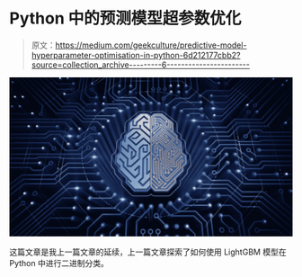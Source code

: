 # Python 中的预测模型超参数优化

> 原文：<https://medium.com/geekculture/predictive-model-hyperparameter-optimisation-in-python-6d212177cbb2?source=collection_archive---------6----------------------->

![](img/6070d823300d3fdf6066f7ea771ea80c.png)

这篇文章是我上一篇文章的延续，上一篇文章探索了如何使用 LightGBM 模型在 Python 中进行二进制分类。